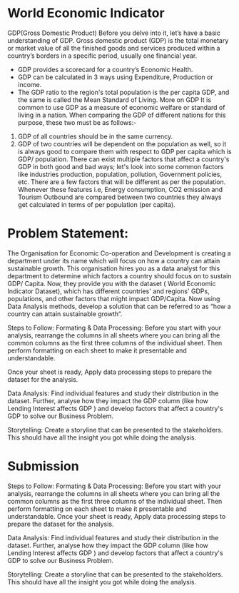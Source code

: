 # World Economic Indicator
GDP(Gross Domestic Product)
Before you delve into it, let’s have a basic understanding of GDP.
Gross domestic product (GDP) is the total monetary or market value of all the
finished goods and services produced within a country’s borders in a specific period,
usually one financial year.
- GDP provides a scorecard for a country’s Economic Health.
- GDP can be calculated in 3 ways using Expenditure, Production or income.
- The GDP ratio to the region's total population is the per capita GDP, and the
same is called the Mean Standard of Living.
More on GDP
It is common to use GDP as a measure of economic welfare or standard of living in a
nation. When comparing the GDP of different nations for this purpose, these two
must be as follows:-
1. GDP of all countries should be in the same currency.
2. GDP of two countries will be dependent on the population as well, so it is always
good to compare them with respect to GDP per capita which is GDP/ population.
There can exist multiple factors that affect a country's GDP in both good and bad
ways; let's look into some common factors like industries production, population,
pollution, Government policies, etc. There are a few factors that will be different as
per the population. Whenever these features i.e, Energy consumption, CO2
emission and Tourism Outbound are compared between two countries they
always get calculated in terms of per population (per capita).

# Problem Statement:

The Organisation for Economic Co-operation and Development is creating a
department under its name which will focus on how a country can attain sustainable
growth. 
This organisation hires you as a data analyst for this department to
determine which factors a country should focus on to sustain GDP/ Capita.
Now, they provide you with the dataset ( World Economic Indicator Dataset), which
has different countries' and regions' GDPs, populations, and other factors that might
impact GDP/Capita. 
Now using Data Analysis methods, develop a solution that can
be referred to as “how a country can attain sustainable growth“.

Steps to Follow:
Formating & Data Processing: Before you start with your analysis, rearrange the columns in all sheets where you
can bring all the common columns as the first three columns of the individual sheet.
Then perform formatting on each sheet to make it presentable and understandable.

Once your sheet is ready, Apply data processing steps to prepare the dataset for the
analysis.

Data Analysis: 
Find individual features and study their distribution in the dataset. Further, analyse
how they impact the GDP column (like how Lending Interest affects GDP ) and
develop factors that affect a country's GDP to solve our Business Problem.

Storytelling:
Create a storyline that can be presented to the stakeholders. This should have all the
insight you got while doing the analysis.

# Submission
Steps to Follow:
Formating & Data Processing:
Before you start with your analysis, rearrange the columns in all sheets where you
can bring all the common columns as the first three columns of the individual sheet.
Then perform formatting on each sheet to make it presentable and understandable.
Once your sheet is ready, Apply data processing steps to prepare the dataset for the
analysis.

Data Analysis:
Find individual features and study their distribution in the dataset. Further, analyse
how they impact the GDP column (like how Lending Interest affects GDP ) and
develop factors that affect a country's GDP to solve our Business Problem.

Storytelling:
Create a storyline that can be presented to the stakeholders. This should have all the
insight you got while doing the analysis.
